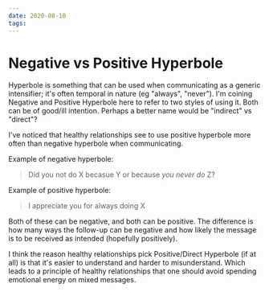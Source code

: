 ```yaml
---
date: 2020-08-10
tags:
---
```


# Negative vs Positive Hyperbole

Hyperbole is something that can be used when communicating as a generic intensifier; it's often temporal in nature (eg "always", "never").
I'm coining Negative and Positive Hyperbole here to refer to two styles of using it.
Both can be of good/ill intention.
Perhaps a better name would be "indirect" vs "direct"?

I've noticed that healthy relationships see to use positive hyperbole more often than negative hyperbole when communicating.

Example of negative hyperbole:

> Did you not do X becasue Y or because _you never do_ Z?

Example of positive hyperbole:

> I appreciate you for always doing X

Both of these can be negative, and both can be positive.
The difference is how many ways the follow-up can be negative and how likely the message is to be received as intended (hopefully positively).

I think the reason healthy relationships pick Positive/Direct Hyperbole (if at all) is that it's easier to understand and harder to misunderstand.
Which leads to a principle of healthy relationships that one should avoid spending emotional energy on mixed messages.
